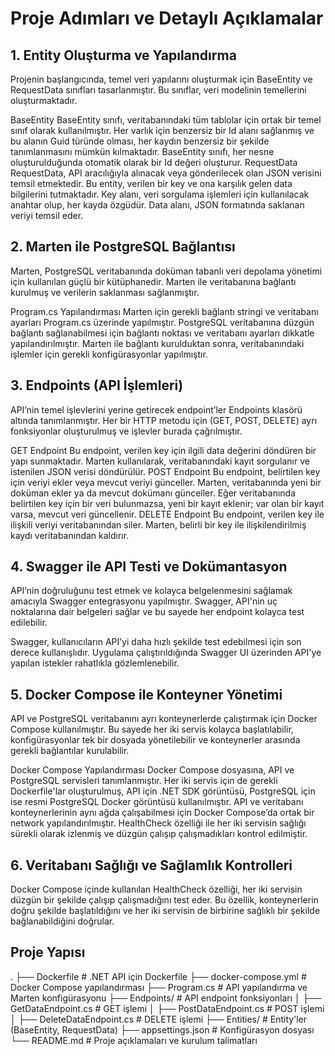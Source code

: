 # Proje Adımları ve Detaylı Açıklamalar
## 1. Entity Oluşturma ve Yapılandırma
Projenin başlangıcında, temel veri yapılarını oluşturmak için BaseEntity ve RequestData sınıfları tasarlanmıştır. Bu sınıflar, veri modelinin temellerini oluşturmaktadır.

BaseEntity
BaseEntity sınıfı, veritabanındaki tüm tablolar için ortak bir temel sınıf olarak kullanılmıştır.
Her varlık için benzersiz bir Id alanı sağlanmış ve bu alanın Guid türünde olması, her kaydın benzersiz bir şekilde tanımlanmasını mümkün kılmaktadır.
BaseEntity sınıfı, her nesne oluşturulduğunda otomatik olarak bir Id değeri oluşturur.
RequestData
RequestData, API aracılığıyla alınacak veya gönderilecek olan JSON verisini temsil etmektedir.
Bu entity, verilen bir key ve ona karşılık gelen data bilgilerini tutmaktadır.
Key alanı, veri sorgulama işlemleri için kullanılacak anahtar olup, her kayda özgüdür.
Data alanı, JSON formatında saklanan veriyi temsil eder.


## 2. Marten ile PostgreSQL Bağlantısı
Marten, PostgreSQL veritabanında doküman tabanlı veri depolama yönetimi için kullanılan güçlü bir kütüphanedir. Marten ile veritabanına bağlantı kurulmuş ve verilerin saklanması sağlanmıştır.

Program.cs Yapılandırması
Marten için gerekli bağlantı stringi ve veritabanı ayarları Program.cs üzerinde yapılmıştır. PostgreSQL veritabanına düzgün bağlantı sağlanabilmesi için bağlantı noktası ve veritabanı ayarları dikkatle yapılandırılmıştır.
Marten ile bağlantı kurulduktan sonra, veritabanındaki işlemler için gerekli konfigürasyonlar yapılmıştır.

## 3. Endpoints (API İşlemleri)
API’nin temel işlevlerini yerine getirecek endpoint’ler Endpoints klasörü altında tanımlanmıştır. Her bir HTTP metodu için (GET, POST, DELETE) ayrı fonksiyonlar oluşturulmuş ve işlevler burada çağrılmıştır.

GET Endpoint
Bu endpoint, verilen key için ilgili data değerini döndüren bir yapı sunmaktadır. Marten kullanılarak, veritabanındaki kayıt sorgulanır ve istenilen JSON verisi döndürülür.
POST Endpoint
Bu endpoint, belirtilen key için veriyi ekler veya mevcut veriyi günceller. Marten, veritabanında yeni bir doküman ekler ya da mevcut dokümanı günceller. Eğer veritabanında belirtilen key için bir veri bulunmazsa, yeni bir kayıt eklenir; var olan bir kayıt varsa, mevcut veri güncellenir.
DELETE Endpoint
Bu endpoint, verilen key ile ilişkili veriyi veritabanından siler. Marten, belirli bir key ile ilişkilendirilmiş kaydı veritabanından kaldırır.

## 4. Swagger ile API Testi ve Dokümantasyon
API’nin doğruluğunu test etmek ve kolayca belgelenmesini sağlamak amacıyla Swagger entegrasyonu yapılmıştır. Swagger, API'nin uç noktalarına dair belgeleri sağlar ve bu sayede her endpoint kolayca test edilebilir.

Swagger, kullanıcıların API’yi daha hızlı şekilde test edebilmesi için son derece kullanışlıdır. Uygulama çalıştırıldığında Swagger UI üzerinden API'ye yapılan istekler rahatlıkla gözlemlenebilir.

## 5. Docker Compose ile Konteyner Yönetimi
API ve PostgreSQL veritabanını ayrı konteynerlerde çalıştırmak için Docker Compose kullanılmıştır. Bu sayede her iki servis kolayca başlatılabilir, konfigürasyonlar tek bir dosyada yönetilebilir ve konteynerler arasında gerekli bağlantılar kurulabilir.

Docker Compose Yapılandırması
Docker Compose dosyasına, API ve PostgreSQL servisleri tanımlanmıştır.
Her iki servis için de gerekli Dockerfile'lar oluşturulmuş, API için .NET SDK görüntüsü, PostgreSQL için ise resmi PostgreSQL Docker görüntüsü kullanılmıştır.
API ve veritabanı konteynerlerinin aynı ağda çalışabilmesi için Docker Compose’da ortak bir network yapılandırılmıştır.
HealthCheck özelliği ile her iki servisin sağlığı sürekli olarak izlenmiş ve düzgün çalışıp çalışmadıkları kontrol edilmiştir.

## 6. Veritabanı Sağlığı ve Sağlamlık Kontrolleri
Docker Compose içinde kullanılan HealthCheck özelliği, her iki servisin düzgün bir şekilde çalışıp çalışmadığını test eder. Bu özellik, konteynerlerin doğru şekilde başlatıldığını ve her iki servisin de birbirine sağlıklı bir şekilde bağlanabildiğini doğrular.

## Proje Yapısı
.
├── Dockerfile                  # .NET API için Dockerfile
├── docker-compose.yml          # Docker Compose yapılandırması
├── Program.cs                  # API yapılandırma ve Marten konfigürasyonu
├── Endpoints/                  # API endpoint fonksiyonları
│   ├── GetDataEndpoint.cs      # GET işlemi
│   ├── PostDataEndpoint.cs     # POST işlemi
│   ├── DeleteDataEndpoint.cs   # DELETE işlemi
├── Entities/                   # Entity'ler (BaseEntity, RequestData)
├── appsettings.json            # Konfigürasyon dosyası
└── README.md                   # Proje açıklamaları ve kurulum talimatları
